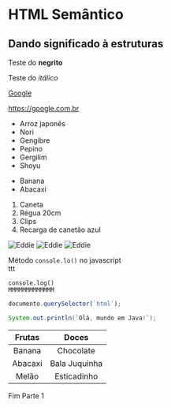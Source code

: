 # HTML Semântico
## Dando significado à estruturas
Teste do **negrito**

Teste do *itálico*

[Google](https://google.com/)

<https://google.com.br>

* Arroz japonês
* Nori
* Gengibre
* Pepino
* Gergilim
* Shoyu

- Banana
- Abacaxi

1. Caneta
2. Régua 20cm
3. Clips
4. Recarga de canetão azul

![Eddie](https://pipz.com/static/images/blog/eddie.png) ![Eddie](https://pipz.com/static/images/blog/eddie.png) ![Eddie](https://pipz.com/static/images/blog/eddie.png)




Método `console.lo()` no javascript <br>
ttt

`console.log()`<br>
`MMMMMMMMMMMMM`

```js
documento.querySelector(`html`);
```

~~~java
System.out.println(`Olá, mundo em Java!`);
~~~

Frutas | Doces
:---:|:---:
Banana | Chocolate
Abacaxi | Bala Juquinha
Melão | Esticadinho

Fim Parte 1
